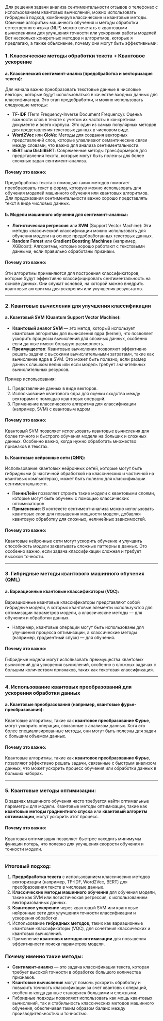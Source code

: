 Для решения задачи анализа сентиментальности отзывов о телефонах с использованием квантовых вычислений, можно использовать гибридный подход, комбинируя классические и квантовые методы. Обычные алгоритмы машинного обучения и методы обработки естественного языка (NLP) можно сочетать с квантовыми вычислениями для улучшения точности или ускорения работы моделей. Вот несколько конкретных методов и алгоритмов, которые я предлагаю, а также объяснение, почему они могут быть эффективными:

### 1. **Классические методы обработки текста + Квантовое ускорение**

#### a. **Классический сентимент-анализ (предобработка и векторизация текста)**:
Для начала важно преобразовать текстовые данные в числовые векторы, которые будут использоваться в качестве входных данных для классификатора. Это этап предобработки, и можно использовать следующие методы:
- **TF-IDF** (Term Frequency-Inverse Document Frequency): Оценка важности слов в тексте с учетом их частоты в конкретном документе и всего корпуса. Это один из самых популярных методов для представления текстовых данных в числовом виде.
- **Word2Vec** или **GloVe**: Методы для создания векторных представлений слов, которые улавливают семантические связи между словами, что важно для анализа сентиментальности.
- **BERT или DistilBERT**: Современные методы трансформеров для представления текста, которые могут быть полезны для более сложных задач сентимент-анализа.

#### Почему это важно: 
Предобработка текста с помощью таких методов помогает преобразовать текст в форму, которую можно использовать для обучения моделей машинного обучения или квантовых алгоритмов. Для предсказания сентиментальности важно хорошо представлять текст в виде числовых данных.

#### b. **Модели машинного обучения для сентимент-анализа**:
- **Логистическая регрессия** или **SVM** (Support Vector Machine): Эти методы классической классификации можно использовать для обучения модели на основе предобработанных текстовых данных.
- **Random Forest** или **Gradient Boosting Machines** (например, XGBoost): Алгоритмы, которые хорошо работают с текстовыми данными, если правильно обработаны признаки.

#### Почему это важно:
Эти алгоритмы применяются для построения классификаторов, которые будут эффективно классифицировать сентиментальность на основе данных. Они служат основой, на которой можно внедрить квантовые алгоритмы для ускорения или улучшения результатов.

---

### 2. **Квантовые вычисления для улучшения классификации**

#### a. **Квантовый SVM (Quantum Support Vector Machine)**:
- **Квантовый аналог SVM** — это метод, который использует квантовые алгоритмы для вычисления ядра (kernel), что позволяет ускорить процессы вычислений для сложных данных, особенно если данные имеют большую размерность.
- **Преимущество**: Квантовые вычисления позволяют эффективно решать задачи с высокими вычислительными затратами, такие как вычисление ядра в SVM. Это может быть полезно, если размер данных слишком велик или если модель требует значительных вычислительных ресурсов.

Пример использования:
1. Представление данных в виде векторов.
2. Использование квантового ядра для оценки сходства между векторами с помощью квантовых операций.
3. Применение классического алгоритма для классификации (например, SVM) с квантовым ядром.

#### Почему это важно:
Квантовый SVM позволяет использовать квантовые вычисления для более точного и быстрого обучения модели на больших и сложных данных. Особенно важно, когда нужно обработать множество признаков в текстах.

#### b. **Квантовые нейронные сети (QNN)**:
Использование квантовых нейронных сетей, которые могут быть гибридными (с частичной обработкой на классических и частичной на квантовых компьютерах), может быть полезно для классификации сентиментальности.
- **ПенниЛейн** позволяет строить такие модели с квантовыми слоями, которые могут быть обучены с помощью классических оптимизаторов.
- **Применение**: В контексте сентимент-анализа можно использовать квантовые слои для повышения мощности модели, добавляя квантовую обработку для сложных, нелинейных зависимостей.

#### Почему это важно:
Квантовые нейронные сети могут ускорить обучение и улучшить способность модели захватывать сложные паттерны в данных. Это особенно важно, если задача классификации сложная и требует высокой точности.

---

### 3. **Гибридные методы квантового машинного обучения (QML)**

#### a. **Вариационные квантовые классификаторы (VQC)**:
Вариационные квантовые классификаторы представляют собой гибридные модели, в которых квантовые элементы используются для оптимизации параметров модели, а классические методы — для обучения и обработки данных.
- Например, квантовые операции могут быть использованы для улучшения процесса оптимизации, а классические методы (например, градиентный спуск) — для обучения.

#### Почему это важно:
Гибридные модели могут использовать преимущества квантовых вычислений для ускорения вычислений, особенно в сложных задачах с большим количеством признаков, таких как текстовая классификация.

---

### 4. **Использование квантовых преобразований для ускорения обработки данных**

#### a. **Квантовые преобразования (например, квантовые фурье-преобразования)**:
Квантовые алгоритмы, такие как **квантовое преобразование Фурье**, могут ускорить операции, связанные с анализом данных. Хотя это более специализированные методы, они могут быть полезны для задач с большим объемом данных.

#### Почему это важно:
Квантовые алгоритмы, такие как **квантовое преобразование Фурье**, позволяют эффективно решать задачи, связанные с быстрым анализом данных, что может ускорить процесс обучения или обработки данных в больших наборах.

---

### 5. **Квантовые методы оптимизации**:
В задачах машинного обучения часто требуется найти оптимальные параметры для модели. Квантовые методы оптимизации, такие как **квантовые методы градиентного спуска** или **квантовый алгоритм оптимизации**, могут ускорить этот процесс.

#### Почему это важно:
Квантовая оптимизация позволяет быстрее находить минимумы функции потерь, что полезно для улучшения скорости обучения и точности модели.

---

### Итоговый подход:

1. **Предобработка текста** с использованием классических методов векторизации (например, TF-IDF, Word2Vec, BERT) для преобразования текста в числовые данные.
2. **Классические методы машинного обучения** для обучения модели, такие как SVM или логистическая регрессия, с использованием векторизованных данных.
3. **Квантовое ускорение** через квантовый SVM или квантовые нейронные сети для улучшения точности классификации и ускорения обработки.
4. Использование **гибридных методов**, таких как вариационные квантовые классификаторы (VQC), для сочетания классических и квантовых вычислений.
5. Применение **квантовых методов оптимизации** для повышения эффективности поиска параметров модели.

### Почему именно такие методы:
- **Сентимент-анализ** — это задача классификации текста, которая требует высокой точности в обработке большого количества признаков.
- **Квантовые вычисления** могут помочь ускорить обработку и повысить точность классификации за счет квантовых операций, особенно когда данные становятся большими и сложными.
- Гибридные подходы позволяют использовать как мощь квантовых вычислений, так и стабильность классических методов машинного обучения, обеспечивая таким образом баланс между производительностью и точностью.
